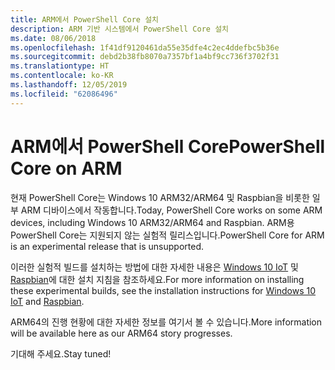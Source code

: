 ```yaml
---
title: ARM에서 PowerShell Core 설치
description: ARM 기반 시스템에서 PowerShell Core 설치
ms.date: 08/06/2018
ms.openlocfilehash: 1f41df9120461da55e35dfe4c2ec4ddefbc5b36e
ms.sourcegitcommit: debd2b38fb8070a7357bf1a4bf9cc736f3702f31
ms.translationtype: HT
ms.contentlocale: ko-KR
ms.lasthandoff: 12/05/2019
ms.locfileid: "62086496"
---
```

# <a name="powershell-core-on-arm"></a><span data-ttu-id="a0e4f-103">ARM에서 PowerShell Core</span><span class="sxs-lookup"><span data-stu-id="a0e4f-103">PowerShell Core on ARM</span></span>

<span data-ttu-id="a0e4f-104">현재 PowerShell Core는 Windows 10 ARM32/ARM64 및 Raspbian을 비롯한 일부 ARM 디바이스에서 작동합니다.</span><span class="sxs-lookup"><span data-stu-id="a0e4f-104">Today, PowerShell Core works on some ARM devices, including Windows 10 ARM32/ARM64 and Raspbian.</span></span>
<span data-ttu-id="a0e4f-105">ARM용 PowerShell Core는 지원되지 않는 실험적 릴리스입니다.</span><span class="sxs-lookup"><span data-stu-id="a0e4f-105">PowerShell Core for ARM is an experimental release that is unsupported.</span></span>

<span data-ttu-id="a0e4f-106">이러한 실험적 빌드를 설치하는 방법에 대한 자세한 내용은 [Windows 10 IoT](installing-powershell-core-on-windows.md#deploying-on-windows-iot) 및 [Raspbian](installing-powershell-core-on-linux.md#raspbian)에 대한 설치 지침을 참조하세요.</span><span class="sxs-lookup"><span data-stu-id="a0e4f-106">For more information on installing these experimental builds, see the installation instructions for [Windows 10 IoT](installing-powershell-core-on-windows.md#deploying-on-windows-iot) and [Raspbian](installing-powershell-core-on-linux.md#raspbian).</span></span>

<span data-ttu-id="a0e4f-107">ARM64의 진행 현황에 대한 자세한 정보를 여기서 볼 수 있습니다.</span><span class="sxs-lookup"><span data-stu-id="a0e4f-107">More information will be available here as our ARM64 story progresses.</span></span>

<span data-ttu-id="a0e4f-108">기대해 주세요.</span><span class="sxs-lookup"><span data-stu-id="a0e4f-108">Stay tuned!</span></span>
